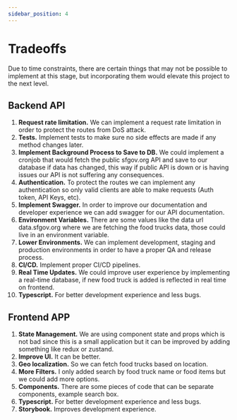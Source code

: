 ```yaml
---
sidebar_position: 4
---
```


# Tradeoffs

Due to time constraints, there are certain things that may not be possible to implement at this stage, but incorporating them would elevate this project to the next level.

## Backend API

1. **Request rate limitation.** We can implement a request rate limitation in order to protect the routes from DoS attack.
2. **Tests.** Implement tests to make sure no side effects are made if any method changes later.
4. **Implement Background Process to Save to DB.** We could implement a cronjob that would fetch the public sfgov.org API and save to our database if data has changed, this way if public API is down or is having issues our API is not suffering any consequences.
5. **Authentication.** To protect the routes we can implement any authentication so only valid clients are able to make requests (Auth token, API Keys, etc).
6. **Implement Swagger.** In order to improve our documentation and developer experience we can add swagger for our API documentation.
7. **Environment Variables.** There are some values like the data url data.sfgov.org where we are fetching the food trucks data, those could live in an environment variable.
8. **Lower Environments.** We can implement development, staging and production environments in order to have a proper QA and release process.
9. **CI/CD.** Implement proper CI/CD pipelines.
10. **Real Time Updates.** We could improve user experience by implementing a real-time database, if new food truck is added is reflected in real time on frontend.
11. **Typescript.** For better development experience and less bugs.

## Frontend APP

1. **State Management.** We are using component state and props which is not bad since this is a small application but it can be improved by adding something like redux or zustand.
2. **Improve UI.** It can be better.
3. **Geo localization.** So we can fetch food trucks based on location.
4. **More Filters.** I only added search by food truck name or food items but we could add more options.
5. **Components.** There are some pieces of code that can be separate components, example search box.
6. **Typescript.** For better development experience and less bugs.
7. **Storybook.** Improves development experience.

